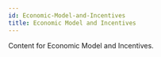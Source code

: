 ```yaml
---
id: Economic-Model-and-Incentives
title: Economic Model and Incentives
---
```


Content for Economic Model and Incentives.
